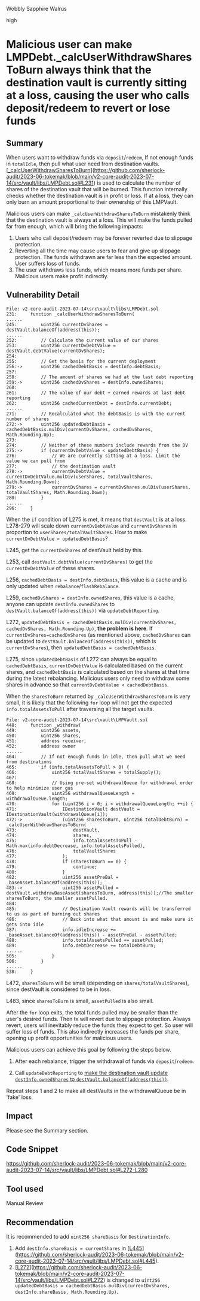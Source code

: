 Wobbly Sapphire Walrus

high

# Malicious user can make LMPDebt._calcUserWithdrawSharesToBurn always think that the destination vault is currently sitting at a loss, causing the user who calls deposit/redeem to revert or lose funds
## Summary

When users want to withdraw funds via `deposit`/`redeem`, If not enough funds in `totalIdle`, then pull what user need from destination vaults. [[_calcUserWithdrawSharesToBurn](https://github.com/sherlock-audit/2023-06-tokemak/blob/main/v2-core-audit-2023-07-14/src/vault/libs/LMPDebt.sol#L231)](https://github.com/sherlock-audit/2023-06-tokemak/blob/main/v2-core-audit-2023-07-14/src/vault/libs/LMPDebt.sol#L231) is used to calculate the number of shares of the destination vault that will be burned. This function internally checks whether the destination vault is in profit or loss. If at a loss, they can only burn an amount proportional to their ownership of this LMPVault.

Malicious users can make `_calcUserWithdrawSharesToBurn` mistakenly think that the destination vault is always at a loss. This will make the funds pulled far from enough, which will bring the following impacts:

1.  Users who call deposit/redeem may be forever reverted due to slippage protection.
2.  Reverting all the time may cause users to fear and give up slippage protection. The funds withdrawn are far less than the expected amount. User suffers loss of funds.
3.  The user withdraws less funds, which means more funds per share. Malicious users make profit indirectly.

## Vulnerability Detail

```solidity
File: v2-core-audit-2023-07-14\src\vault\libs\LMPDebt.sol
231:     function _calcUserWithdrawSharesToBurn(
......
245:         uint256 currentDvShares = destVault.balanceOf(address(this));
......
252:         // Calculate the current value of our shares
253:         uint256 currentDvDebtValue = destVault.debtValue(currentDvShares);
254: 
255:         // Get the basis for the current deployment
256:->       uint256 cachedDebtBasis = destInfo.debtBasis;
257: 
258:         // The amount of shares we had at the last debt reporting
259:->       uint256 cachedDvShares = destInfo.ownedShares;
260: 
261:         // The value of our debt + earned rewards at last debt reporting
262:         uint256 cachedCurrentDebt = destInfo.currentDebt;
......
271:         // Recalculated what the debtBasis is with the current number of shares
272:->       uint256 updatedDebtBasis = cachedDebtBasis.mulDiv(currentDvShares, cachedDvShares, Math.Rounding.Up);
273:         
274:         // Neither of these numbers include rewards from the DV
275:->       if (currentDvDebtValue < updatedDebtBasis) {
276:             // We are currently sitting at a loss. Limit the value we can pull from
277:             // the destination vault
278:->           currentDvDebtValue = currentDvDebtValue.mulDiv(userShares, totalVaultShares, Math.Rounding.Down);
279:->           currentDvShares = currentDvShares.mulDiv(userShares, totalVaultShares, Math.Rounding.Down);
280:         }
......
296:     }
```

When the `if` condition of L275 is met, it means that `destVault` is at a loss. L278-279 will scale down `currentDvDebtValue` and `currentDvShares` in proportion to `userShares/totalVaultShares`. How to make `currentDvDebtValue < updatedDebtBasis`?

L245, get the `currentDvShares` of destVault held by this.

L253, call `destVault.debtValue(currentDvShares)` to get the `currentDvDebtValue` of these shares.

L256, `cachedDebtBasis = destInfo.debtBasis`, this value is a cache and is only updated when `rebalance`/`flashRebalance`.

L259, `cachedDvShares = destInfo.ownedShares`, this value is a cache, anyone can update `destInfo.ownedShares` to `destVault.balanceOf(address(this))` via `updateDebtReporting`.

L272, `updatedDebtBasis = cachedDebtBasis.mulDiv(currentDvShares, cachedDvShares, Math.Rounding.Up)`, **the problem is here**. If `currentDvShares=cachedDvShares` (as mentioned above, `cachedDvShares` can be updated to `destVault.balanceOf(address(this))`, which is `currentDvShares`), then `updatedDebtBasis = cachedDebtBasis`.

L275, since `updatedDebtBasis` of L272 can always be equal to `cachedDebtBasis`, `currentDvDebtValue` is calculated based on the current shares, and `cachedDebtBasis` is calculated based on the shares at that time during the latest rebalancing. Malicious users only need to withdraw some shares in advance so that `currentDvDebtValue < cachedDebtBasis`.

When the `sharesToBurn` returned by `_calcUserWithdrawSharesToBurn` is very small, it is likely that the following `for` loop will not get the expected `info.totalAssetsToPull` after traversing all the target vaults.

```solidity
File: v2-core-audit-2023-07-14\src\vault\LMPVault.sol
448:     function _withdraw(
449:         uint256 assets,
450:         uint256 shares,
451:         address receiver,
452:         address owner
......
464:         // If not enough funds in idle, then pull what we need from destinations
465:         if (info.totalAssetsToPull > 0) {
466:             uint256 totalVaultShares = totalSupply();
467: 
468:             // Using pre-set withdrawalQueue for withdrawal order to help minimize user gas
469:             uint256 withdrawalQueueLength = withdrawalQueue.length;
470:             for (uint256 i = 0; i < withdrawalQueueLength; ++i) {
471:                 IDestinationVault destVault = IDestinationVault(withdrawalQueue[i]);
472:->               (uint256 sharesToBurn, uint256 totalDebtBurn) = _calcUserWithdrawSharesToBurn(
473:                     destVault,
474:                     shares,
475:                     info.totalAssetsToPull - Math.max(info.debtDecrease, info.totalAssetsPulled),
476:                     totalVaultShares
477:                 );
478:                 if (sharesToBurn == 0) {
479:                     continue;
480:                 }
482:                 uint256 assetPreBal = _baseAsset.balanceOf(address(this));
483:->               uint256 assetPulled = destVault.withdrawBaseAsset(sharesToBurn, address(this));//The smaller sharesToBurn, the smaller assetPulled.
484: 
485:                 // Destination Vault rewards will be transferred to us as part of burning out shares
486:                 // Back into what that amount is and make sure it gets into idle
487:                 info.idleIncrease += _baseAsset.balanceOf(address(this)) - assetPreBal - assetPulled;
488:                 info.totalAssetsPulled += assetPulled;
489:                 info.debtDecrease += totalDebtBurn;
......
505:             }
506:         }
......
538:     }
```

L472, `sharesToBurn` will be small (depending on `shares/totalVaultShares`), since destVault is considered to be in loss.

L483, since `sharesToBurn` is small, `assetPulled` is also small.

After the `for` loop exits, the total funds pulled may be smaller than the user's desired funds. Then tx will revert due to slippage protection. Always revert, users will inevitably reduce the funds they expect to get. So user will suffer loss of funds. This also indirectly increases the funds per share, opening up profit opportunities for malicious users.

Malicious users can achieve this goal by following the steps below.

1.  After each rebalance, trigger the withdrawal of funds via `deposit`/`redeem`.
    
2.  Call `updateDebtReporting` to [make the destination vault update `destInfo.ownedShares` to `destVault.balanceOf(address(this))`](https://github.com/sherlock-audit/2023-06-tokemak/blob/main/v2-core-audit-2023-07-14/src/vault/LMPVault.sol#L780-L783).
    

Repeat steps 1 and 2 to make all destVaults in the withdrawalQueue be in 'fake' loss.

## Impact

Please see the Summary section.

## Code Snippet

https://github.com/sherlock-audit/2023-06-tokemak/blob/main/v2-core-audit-2023-07-14/src/vault/libs/LMPDebt.sol#L272-L280

## Tool used

Manual Review

## Recommendation

It is recommended to add `uint256 shareBasis` for `DestinationInfo`.

1.  Add `destInfo.shareBasis = currentShares` in [[L445](https://github.com/sherlock-audit/2023-06-tokemak/blob/main/v2-core-audit-2023-07-14/src/vault/libs/LMPDebt.sol#L445)](https://github.com/sherlock-audit/2023-06-tokemak/blob/main/v2-core-audit-2023-07-14/src/vault/libs/LMPDebt.sol#L445).
2.  [[L272](https://github.com/sherlock-audit/2023-06-tokemak/blob/main/v2-core-audit-2023-07-14/src/vault/libs/LMPDebt.sol#L272)](https://github.com/sherlock-audit/2023-06-tokemak/blob/main/v2-core-audit-2023-07-14/src/vault/libs/LMPDebt.sol#L272) is changed to `uint256 updatedDebtBasis = cachedDebtBasis.mulDiv(currentDvShares, destInfo.shareBasis, Math.Rounding.Up)`.